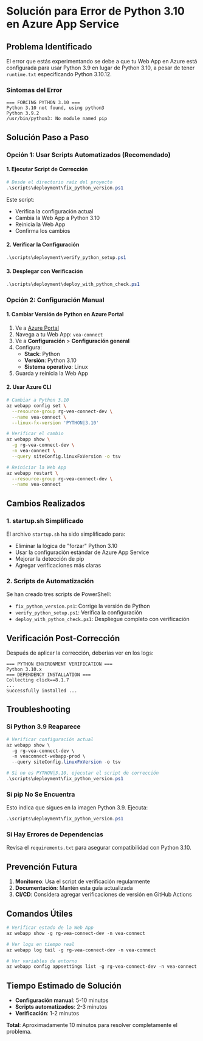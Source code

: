 # Solución para Error de Python 3.10 en Azure App Service

## Problema Identificado

El error que estás experimentando se debe a que tu Web App en Azure está configurada para usar Python 3.9 en lugar de Python 3.10, a pesar de tener `runtime.txt` especificando Python 3.10.12.

### Síntomas del Error

```
=== FORCING PYTHON 3.10 ===
Python 3.10 not found, using python3
Python 3.9.2
/usr/bin/python3: No module named pip
```

## Solución Paso a Paso

### Opción 1: Usar Scripts Automatizados (Recomendado)

#### 1. Ejecutar Script de Corrección

```powershell
# Desde el directorio raíz del proyecto
.\scripts\deployment\fix_python_version.ps1
```

Este script:
- Verifica la configuración actual
- Cambia la Web App a Python 3.10
- Reinicia la Web App
- Confirma los cambios

#### 2. Verificar la Configuración

```powershell
.\scripts\deployment\verify_python_setup.ps1
```

#### 3. Desplegar con Verificación

```powershell
.\scripts\deployment\deploy_with_python_check.ps1
```

### Opción 2: Configuración Manual

#### 1. Cambiar Versión de Python en Azure Portal

1. Ve a [Azure Portal](https://portal.azure.com)
2. Navega a tu Web App: `vea-connect`
3. Ve a **Configuración** > **Configuración general**
4. Configura:
   - **Stack**: Python
   - **Versión**: Python 3.10
   - **Sistema operativo**: Linux
5. Guarda y reinicia la Web App

#### 2. Usar Azure CLI

```bash
# Cambiar a Python 3.10
az webapp config set \
  --resource-group rg-vea-connect-dev \
  --name vea-connect \
  --linux-fx-version 'PYTHON|3.10'

# Verificar el cambio
az webapp show \
  -g rg-vea-connect-dev \
  -n vea-connect \
  --query siteConfig.linuxFxVersion -o tsv

# Reiniciar la Web App
az webapp restart \
  --resource-group rg-vea-connect-dev \
  --name vea-connect
```

## Cambios Realizados

### 1. startup.sh Simplificado

El archivo `startup.sh` ha sido simplificado para:
- Eliminar la lógica de "forzar" Python 3.10
- Usar la configuración estándar de Azure App Service
- Mejorar la detección de pip
- Agregar verificaciones más claras

### 2. Scripts de Automatización

Se han creado tres scripts de PowerShell:

- `fix_python_version.ps1`: Corrige la versión de Python
- `verify_python_setup.ps1`: Verifica la configuración
- `deploy_with_python_check.ps1`: Despliegue completo con verificación

## Verificación Post-Corrección

Después de aplicar la corrección, deberías ver en los logs:

```
=== PYTHON ENVIRONMENT VERIFICATION ===
Python 3.10.x
=== DEPENDENCY INSTALLATION ===
Collecting click==8.1.7
...
Successfully installed ...
```

## Troubleshooting

### Si Python 3.9 Reaparece

```powershell
# Verificar configuración actual
az webapp show \
  -g rg-vea-connect-dev \
  -n veaconnect-webapp-prod \
  --query siteConfig.linuxFxVersion -o tsv

# Si no es PYTHON|3.10, ejecutar el script de corrección
.\scripts\deployment\fix_python_version.ps1
```

### Si pip No Se Encuentra

Esto indica que sigues en la imagen Python 3.9. Ejecuta:

```powershell
.\scripts\deployment\fix_python_version.ps1
```

### Si Hay Errores de Dependencias

Revisa el `requirements.txt` para asegurar compatibilidad con Python 3.10.

## Prevención Futura

1. **Monitoreo**: Usa el script de verificación regularmente
2. **Documentación**: Mantén esta guía actualizada
3. **CI/CD**: Considera agregar verificaciones de versión en GitHub Actions

## Comandos Útiles

```powershell
# Verificar estado de la Web App
az webapp show -g rg-vea-connect-dev -n vea-connect

# Ver logs en tiempo real
az webapp log tail -g rg-vea-connect-dev -n vea-connect

# Ver variables de entorno
az webapp config appsettings list -g rg-vea-connect-dev -n vea-connect
```

## Tiempo Estimado de Solución

- **Configuración manual**: 5-10 minutos
- **Scripts automatizados**: 2-3 minutos
- **Verificación**: 1-2 minutos

**Total**: Aproximadamente 10 minutos para resolver completamente el problema. 